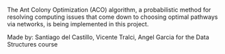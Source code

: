 The Ant Colony Optimization (ACO) algorithm, a probabilistic method for resolving computing issues that come down to choosing optimal pathways via networks, is being implemented in this project. 

Made by: Santiago del Castillo, Vicente Tralci, Angel Garcia
for the Data Structures course

